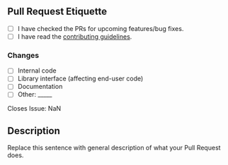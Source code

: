 [contributing]: https://github.com/DiscordBotlistEU/java-library/blob/main/.github/CONTRIBUTING.md

## Pull Request Etiquette

<!--
  There are several guidelines you should follow in order for your
  Pull Request to be merged.
-->

- [ ] I have checked the PRs for upcoming features/bug fixes.
- [ ] I have read the [contributing guidelines][contributing].

<!--
  It is sometimes better to include more changes in a single commit. 
  If you find yourself having an overwhelming amount of commits, you
  can **rebase** your branch.
-->

### Changes

- [ ] Internal code
- [ ] Library interface (affecting end-user code) 
- [ ] Documentation
- [ ] Other: \_____ <!-- Insert other type here -->

<!-- Replace "NaN" with an issue number if this is a response to an issue -->

Closes Issue: NaN

## Description

Replace this sentence with general description of what your Pull Request does.
